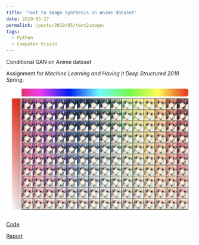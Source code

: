 ```yaml
---
title: 'Text to Image Synthesis on Anime dataset'
date: 2019-05-27
permalink: /posts/2019/05/text2image/
tags:
  - Python
  - Computer Vision
---
```


Conditional GAN on Anime dataset

Assignment for *Machine Learning and Having it Deep Structured 2019 Spring*.
![](/images/3-5-a-2.png)

[Code]( https://github.com/joeyy5588/MLDS2019SPRING/tree/master/hw3/hw3-2 )

[Report]( https://github.com/joeyy5588/MLDS2019SPRING/blob/master/hw3/hw3-2/readme.pdf )